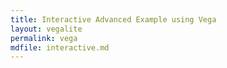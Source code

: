 ```yaml
---
title: Interactive Advanced Example using Vega
layout: vegalite
permalink: vega
mdfile: interactive.md
---
```

